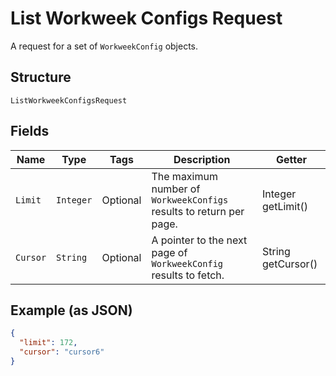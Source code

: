 
# List Workweek Configs Request

A request for a set of `WorkweekConfig` objects.

## Structure

`ListWorkweekConfigsRequest`

## Fields

| Name | Type | Tags | Description | Getter |
|  --- | --- | --- | --- | --- |
| `Limit` | `Integer` | Optional | The maximum number of `WorkweekConfigs` results to return per page. | Integer getLimit() |
| `Cursor` | `String` | Optional | A pointer to the next page of `WorkweekConfig` results to fetch. | String getCursor() |

## Example (as JSON)

```json
{
  "limit": 172,
  "cursor": "cursor6"
}
```

